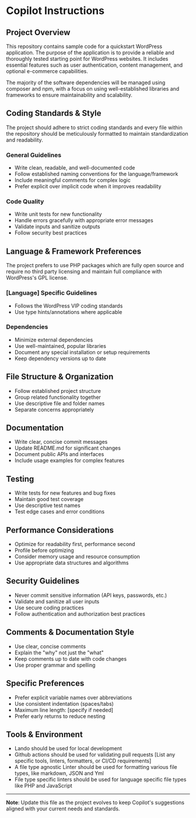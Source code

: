 # Copilot Instructions

## Project Overview

This repository contains sample code for a quickstart WordPress application. The purpose of the
application is to provide a reliable and thoroughly tested starting point for WordPress websites. It
includes essential features such as user authentication, content management, and optional e-commerce
capabilities.

The majority of the software dependencies will be managed using composer and npm, with a focus on
using well-established libraries and frameworks to ensure maintainability and scalability.

## Coding Standards & Style

The project should adhere to strict coding standards and every file within the repository should be
meticulously formatted to maintain standardization and readability.

### General Guidelines

- Write clean, readable, and well-documented code
- Follow established naming conventions for the language/framework
- Include meaningful comments for complex logic
- Prefer explicit over implicit code when it improves readability

### Code Quality

- Write unit tests for new functionality
- Handle errors gracefully with appropriate error messages
- Validate inputs and sanitize outputs
- Follow security best practices

## Language & Framework Preferences

The project prefers to use PHP packages which are fully open source and require no third party
licensing and maintain full compliance with WordPress's GPL license.

### [Language] Specific Guidelines

- Follows the WordPress VIP coding standards
- Use type hints/annotations where applicable

### Dependencies

- Minimize external dependencies
- Use well-maintained, popular libraries
- Document any special installation or setup requirements
- Keep dependency versions up to date

## File Structure & Organization

- Follow established project structure
- Group related functionality together
- Use descriptive file and folder names
- Separate concerns appropriately

## Documentation

- Write clear, concise commit messages
- Update README.md for significant changes
- Document public APIs and interfaces
- Include usage examples for complex features

## Testing

- Write tests for new features and bug fixes
- Maintain good test coverage
- Use descriptive test names
- Test edge cases and error conditions

## Performance Considerations

- Optimize for readability first, performance second
- Profile before optimizing
- Consider memory usage and resource consumption
- Use appropriate data structures and algorithms

## Security Guidelines

- Never commit sensitive information (API keys, passwords, etc.)
- Validate and sanitize all user inputs
- Use secure coding practices
- Follow authentication and authorization best practices

## Comments & Documentation Style

- Use clear, concise comments
- Explain the "why" not just the "what"
- Keep comments up to date with code changes
- Use proper grammar and spelling

## Specific Preferences

<!-- Customize these based on your preferences -->

- Prefer explicit variable names over abbreviations
- Use consistent indentation (spaces/tabs)
- Maximum line length: [specify if needed]
- Prefer early returns to reduce nesting

## Tools & Environment

- Lando should be used for local development
- Github actions should be used for validating pull requests [List any specific tools, linters,
  formatters, or CI/CD requirements]
- A file type agnostic Linter should be used for formatting various file types, like markdown, JSON
  and Yml
- File type specific linters should be used for language specific file types like PHP and JavaScript

---

**Note**: Update this file as the project evolves to keep Copilot's suggestions aligned with your
current needs and standards.
